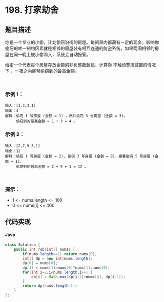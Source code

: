 # 198. 打家劫舍

## 题目描述
你是一个专业的小偷，计划偷窃沿街的房屋。每间房内都藏有一定的现金，影响你偷窃的唯一制约因素就是相邻的房屋装有相互连通的防盗系统，如果两间相邻的房屋在同一晚上被小偷闯入，系统会自动报警。

给定一个代表每个房屋存放金额的非负整数数组，计算你 不触动警报装置的情况下 ，一夜之内能够偷窃到的最高金额。

 

### 示例 1：
```
输入：[1,2,3,1]
输出：4
解释：偷窃 1 号房屋 (金额 = 1) ，然后偷窃 3 号房屋 (金额 = 3)。
     偷窃到的最高金额 = 1 + 3 = 4 。
```
### 示例 2：
```
输入：[2,7,9,3,1]
输出：12
解释：偷窃 1 号房屋 (金额 = 2), 偷窃 3 号房屋 (金额 = 9)，接着偷窃 5 号房屋 (金额 = 1)。
     偷窃到的最高金额 = 2 + 9 + 1 = 12 。
```
 

### 提示：

 - 1 <= nums.length <= 100
 - 0 <= nums[i] <= 400



## 代码实现
#### Java
```Java
class Solution {
    public int rob(int[] nums) {
        if(nums.length==1) return nums[0];
        int[] dp = new int[nums.length];
		dp[0] = nums[0];
		dp[1] = nums[1]>nums[0]?nums[1]:nums[0];
		for(int i=2;i<nums.length;i++) {
			dp[i] = Math.max(dp[i-2]+nums[i], dp[i-1]);
		}
		return dp[nums.length-1];
    }
};
```